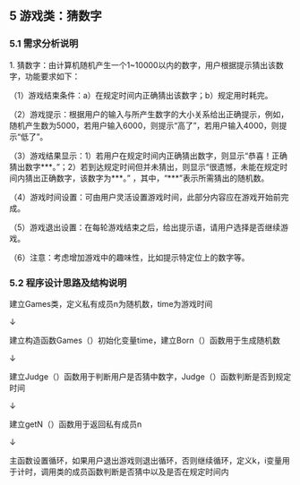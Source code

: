 ## 5 游戏类：猜数字

### 5.1 需求分析说明

1\. 猜数字：由计算机随机产生一个1\~10000以内的数字，用户根据提示猜出该数字，功能要求如下：

（1）游戏结束条件：a）在规定时间内正确猜出该数字；b）规定用时耗完。

（2）游戏提示：根据用户的输入与所产生数字的大小关系给出正确提示，例如，随机产生数为5000，若用户输入6000，则提示“高了”，若用户输入4000，则提示“低了”。

（3）游戏结果显示：1）若用户在规定时间内正确猜出数字，则显示“恭喜！正确猜出数字\*\*\*。”；2）若到达规定时间但并未猜出，则显示“很遗憾，未能在规定时间内猜出正确数字，该数字为\*\*\*。” ，其中，“\*\*\*”表示所需猜出的随机数。

（4）游戏时间设置：可由用户灵活设置游戏时间，此部分内容应在游戏开始前完成。

（5）游戏退出设置：在每轮游戏结束之后，给出提示语，请用户选择是否继续游戏。

（6）注意：考虑增加游戏中的趣味性，比如提示特定位上的数字等。

### 5.2 程序设计思路及结构说明

建立Games类，定义私有成员n为随机数，time为游戏时间

↓

建立构造函数Games（）初始化变量time，建立Born（）函数用于生成随机数

↓

建立Judge（）函数用于判断用户是否猜中数字，Judge（）函数判断是否到规定时间

↓

建立getN（）函数用于返回私有成员n

↓

主函数设置循环，如果用户退出游戏则退出循环，否则继续循环，定义k，i变量用于计时，调用类的成员函数判断是否猜中以及是否在规定时间内